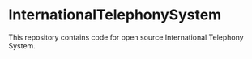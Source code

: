 # InternationalTelephonySystem
This repository contains code for open source International Telephony System.
